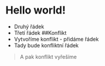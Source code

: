 # Hello world!
- Druhý řádek
- Třetí řádek
##Konflikt
- Vytvoříme konflikt - přidáme řádek
- Tady bude konfliktní řádek
> A pak konflikt vyřešíme

